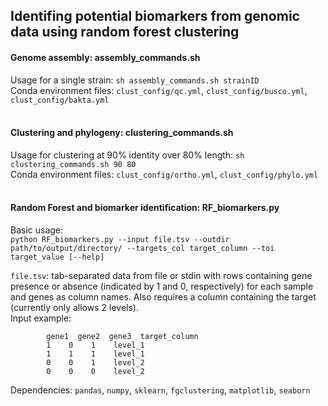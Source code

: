 ## Identifing potential biomarkers from genomic data using random forest clustering
  
#### Genome assembly: assembly_commands.sh  
Usage for a single strain: `sh assembly_commands.sh strainID`  
Conda environment files: `clust_config/qc.yml`, `clust_config/busco.yml`, `clust_config/bakta.yml`  
<br>
  
#### Clustering and phylogeny: clustering_commands.sh  
Usage for clustering at 90% identity over 80% length: `sh clustering_commands.sh 90 80`  
Conda environment files: `clust_config/ortho.yml`, `clust_config/phylo.yml`  
<br>
  
#### Random Forest and biomarker identification: RF_biomarkers.py  
Basic usage:  
`python RF_biomarkers.py --input file.tsv --outdir path/to/output/directory/ --targets_col target_column --toi target_value [--help]`  

`file.tsv`: tab-separated data from file or stdin with rows containing gene presence or absence (indicated by 1 and 0, respectively) for each sample and genes as column names. Also requires a column containing the target (currently only allows 2 levels).  
Input example:
```
        gene1  gene2  gene3  target_column
        1    0    1    level_1
        1    1    1    level_1
        0    0    1    level_2
        0    0    0    level_2
```
Dependencies: `pandas`, `numpy`, `sklearn`, `fgclustering`, `matplotlib`, `seaborn`
